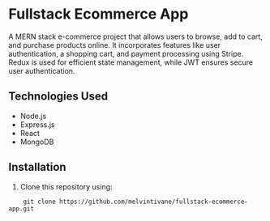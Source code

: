 # Fullstack Ecommerce App

A MERN stack e-commerce project that allows users to browse, add to cart, and purchase products online. It incorporates features like user authentication, a shopping cart, and payment processing using Stripe. Redux is used for efficient state management, while JWT ensures secure user authentication.

## Technologies Used

- Node.js
- Express.js
- React
- MongoDB

## Installation
1. Clone this repository using:
```shell
    git clone https://github.com/melvintivane/fullstack-ecommerce-app.git
